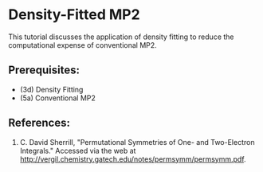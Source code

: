 Density-Fitted MP2
==================

This tutorial discusses the application of density fitting to reduce the computational expense of conventional MP2.  

## Prerequisites:
- (3d) Density Fitting
- (5a) Conventional MP2

## References:
1. C. David Sherrill, "Permutational Symmetries of One- and Two-Electron Integrals." Accessed via the web at http://vergil.chemistry.gatech.edu/notes/permsymm/permsymm.pdf.

